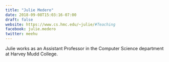 ```yaml
---
title: "Julie Medero"
date: 2018-09-08T15:03:16-07:00
draft: false
website: https://www.cs.hmc.edu/~julie/#Teaching
facebook: julie.medero
twitter: meehu 
---
```


Julie works as an Assistant Professor in the Computer Science department at Harvey Mudd College.

